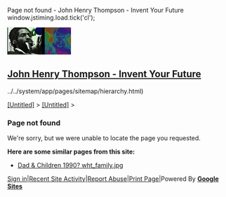  Page not found - John Henry Thompson - Invent Your Future window.jstiming.load.tick('cl'); 

[![John Henry Thompson - Invent Your Future](../../_/rsrc/1329567069254/config/customLogo.gif-revision=6.png)](../../index.html)

[John Henry Thompson - Invent Your Future](../../index.html)
------------------------------------------------------------

../../system/app/pages/sitemap/hierarchy.html)
    

[\[Untitled\]](../../system.html)‎ > ‎[\[Untitled\]](http://www.johnhenrythompson.com/system/errors)‎ > ‎

### Page not found

We're sorry, but we were unable to locate the page you requested.

**Here are some similar pages from this site:**

*   [Dad & Children 1990? wht\_family.jpg](http://www.johnhenrythompson.com/heros/walter-thompson-bio/Dad%20%26%20Children%201990)

[Sign in](https://accounts.google.com/ServiceLogin?continue=http://sites.google.com/a/johnhenrythompson.com/jht/heros/walter-thompson-bio/Dad%2520%26%2520Children%25201990&service=jotspot)|[Recent Site Activity](../../system/app/pages/recentChanges.html)|[Report Abuse](http://sites.google.com/a/johnhenrythompson.com/jht/system/app/pages/reportAbuse)|[Print Page](javascript:;)|Powered By **[Google Sites](http://sites.google.com/site)**

